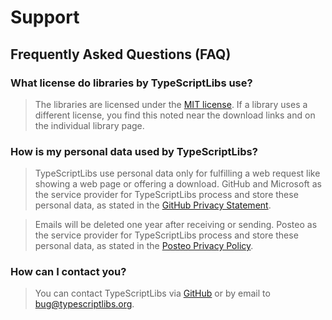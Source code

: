 Support
=======



Frequently Asked Questions (FAQ)
--------------------------------

### What license do libraries by TypeScriptLibs use?

> The libraries are licensed under the [MIT license](../LICENSE.md). If a library
uses a different license, you find this noted near the download links and on the
individual library page.

### How is my personal data used by TypeScriptLibs?

> TypeScriptLibs use personal data only for fulfilling a web request like
showing a web page or offering a download. GitHub and Microsoft as the service
provider for TypeScriptLibs process and store these personal data, as stated in
the [GitHub Privacy Statement](https://help.github.com/articles/github-privacy-statement/).

> Emails will be deleted one year after receiving or sending. Posteo as the
service provider for TypeScriptLibs process and store these personal data, as
stated in the [Posteo Privacy Policy](https://posteo.de/en/site/privacy_policy).

### How can I contact you?

> You can contact TypeScriptLibs via [GitHub](https://github.com/typescriptlibs)
or by email to [bug@typescriptlibs.org](mailto:bug@typescriptlibs.org).
